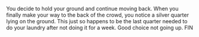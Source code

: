 You decide to hold your ground and continue moving back. When you finally make your way to the back of the crowd, you notice a silver quarter lying on the ground. This just so happens to be the last quarter needed to do your laundry after not doing it for a week. Good choice not going up. FIN
